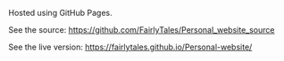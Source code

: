 Hosted using GitHub Pages.

See the source: https://github.com/FairlyTales/Personal_website_source

See the live version: https://fairlytales.github.io/Personal-website/
